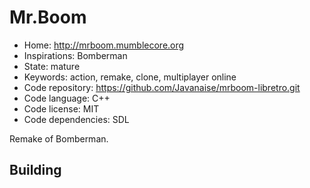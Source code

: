 # Mr.Boom

- Home: http://mrboom.mumblecore.org
- Inspirations: Bomberman
- State: mature
- Keywords: action, remake, clone, multiplayer online
- Code repository: https://github.com/Javanaise/mrboom-libretro.git
- Code language: C++
- Code license: MIT
- Code dependencies: SDL

Remake of Bomberman.

## Building
